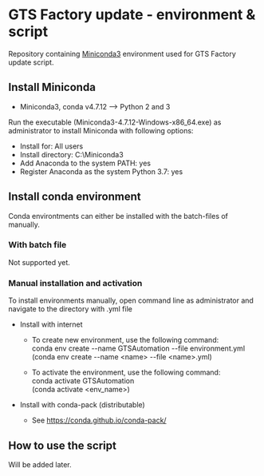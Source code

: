 # GTS Factory update - environment & script
Repository containing [Miniconda3](https://docs.conda.io) environment used for GTS Factory update script.

## Install Miniconda
- Miniconda3, conda v4.7.12 --> Python 2 and 3

Run the executable (Miniconda3-4.7.12-Windows-x86_64.exe) as administrator to install Miniconda with following options:
- Install for: All users
- Install directory: C:\Miniconda3
- Add Anaconda to the system PATH: yes
- Register Anaconda as the system Python 3.7: yes

## Install conda environment
Conda environtments can either be installed with the batch-files of manually.

### With batch file
Not supported yet.

### Manual installation and activation
To install environments manually, open command line as administrator and navigate to the directory with .yml file
- Install with internet
	- To create new environment, use the following command:<br>
	  conda env create --name GTSAutomation --file environment.yml<br>
	  (conda env create --name \<name\> --file \<name\>.yml)

	- To activate the environment, use the following command:<br>
	  conda activate GTSAutomation<br>
	  (conda activate \<env_name\>)

- Install with conda-pack (distributable)
	- See https://conda.github.io/conda-pack/

## How to use the script
Will be added later.
